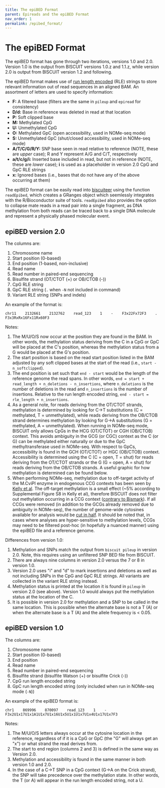 ```yaml
---
title: The epiBED Format
parent: Epireads and the epiBED Format
nav_order: 1
permalink: /epibed_format/
---
```


# The epiBED Format

The epiBED format has gone through two iterations, versions 1.0 and 2.0. Version 1.0 is the output from BISCUIT versions
1.0.z and 1.1.z, while version 2.0 is output from BISCUIT version 1.2 and following.

The epiBED format makes use of [run length encoded](https://en.wikipedia.org/wiki/Run-length_encoding) (RLE) strings
to store relevant information out of read sequences in an aligned BAM. An assortment of letters are used to specify
information:

  - **F:** A filtered base (filters are the same in `pileup` and `epiread` for consistency)
  - **D/d:** Base in reference was deleted in read at that location
  - **P:** Soft clipped base
  - **M:** Methylated CpG
  - **U:** Unmethylated CpG
  - **O:** Methylated GpC (open accessibility, used in NOMe-seq mode)
  - **S:** Unmethylated GpC (shut/closed accessibility, used in NOMe-seq mode)
  - **A/T/C/G/R/Y:** SNP base seen in read relative to reference (NOTE, these are *upper* case); R and Y represent A/G
  and C/T, respectively
  - **a/t/c/g/i:** Inserted base included in read, but not in reference (NOTE, these are *lower* case); **i** is used as
  a placeholder in version 2.0 CpG and GpC RLE strings
  - **x:** Ignored bases (i.e., bases that do not have any of the above occurring at them)

The epiBED format can be easily read into
[biscuiteer](https://www.bioconductor.org/packages/release/bioc/html/biscuiteer.html) using the function `readEpibed`,
which creates a GRanges object which seemlessly integrates with the R/Bioconductor suite of tools. `readEpibed` also
provides the option to collapse mate reads in a read pair into a single fragment, as DNA methylation from both reads can
be traced back to a single DNA molecule and represent a physically phased molecular event.

## epiBED version 2.0

The columns are:

  1. Chromosome name
  2. Start position (0-based)
  3. End position (1-based, non-inclusive)
  4. Read name
  5. Read number in paired-end sequencing
  6. Bisulfite strand (OT/CTOT (+) or OB/CTOB (-))
  7. CpG RLE string
  8. GpC RLE string (`.` when `-N` not included in command)
  9. Variant RLE string (SNPs and indels)

An example of the format is:
```
chr11    2132661    2132762    read_123    1    -    F3x22Fx72F3    .    F3x3RxRx16Fx11Rx60F3
```

Notes:

  1. The M/U/O/S now occur at the position they are found in the BAM. In other words, the methylation status deriving
  from the C in a CpG or GpC will be placed at the C's position, whereas the methylation status from a G would be placed
  at the G's position.
  2. The start position is based on the read start position listed in the BAM adjusted by any soft clipped bases at the
  start of the read (i.e., `start - n_softclipped`).
  3. The end position is set such that `end - start` would be the length of the reference genome the read spans. In
  other words, `end = start + read_length + n_deletions - n_insertions`, where `n_deletions` is the number of deletions
  in the read and `n_insertions` is the number of insertions. Relative to the run length encoded string,
  `end - start = rle_length + n_insertions`.
  4. As a general note, for reads deriving from the OT/CTOT strands, methylation is determined by looking for C&#8594;T
  substitutions (C = methylated, T = unmethylated), while reads deriving from the OB/CTOB strand determines methylation
  by looking for G&#8594;A substitutions (G = methylated, A = unmethylated). When running in NOMe-seq mode, BISCUIT only
  allows CpGs in the HCG (OT/CTOT) or CGH (OB/CTOB) context. This avoids ambiguity in the GCG (or CGC) context as the C
  (or G) can be methylated either naturally or due to the GpC methyltransferase used in NOMe-seq. With respect to GpCs,
  accessibility is found in the GCH (OT/CTOT) or HGC (OB/CTOB) context. Accessibility is determined using the C
  (C = open, T = shut) for reads deriving from the OT/CTOT strands or the G (G = open, A = shut) for reads deriving from
  the OB/CTOB strands. A useful graphic for how methylation is determined can be found below.
  5. When performing NOMe-seq, methylation due to off-target activity of the M.CviPI enzyme in endogenous CCG contexts
  has been seen by [Kelly et al](https://www.ncbi.nlm.nih.gov/pmc/articles/PMC3514679/). The off-target methylation is a
  small effect (~5% according to Supplemental Figure S8 in Kelly et al), therefore BISCUIT does not filter out
  methylation occurring in a CCG context
  ([contrary to Bismark](http://felixkrueger.github.io/Bismark/bismark/methylation_extraction/#optional-nome-seq-or-scnmt-seq)).
  If all CCGs were removed (in addition to the GCGs already removed due to ambiguity in NOMe-seq), the number of
  genome-wide cytosines available for analysis would be
  [cut in half](https://www.nature.com/articles/s41467-018-03149-4). It should be noted that, in cases where analyses
  are hyper-sensitive to methylation levels, CCGs may need to be filtered post-hoc (in hopefully a nuanced manner) using
  the epiBED file and a reference genome.

<object data="../assets/2023_01_31_methylation_contexts.pdf" width="525" height="482" type='application/pdf'></object>

Differences from version 1.0:

  1. Methylation and SNPs match the output from `biscuit pileup` in version 2.0. Note, this requires using an unfiltered
  SNP BED file from BISCUIT.
  2. There are always nine columns in version 2.0 versus the 7 or 8 in version 1.0.
  3. Version 2.0 uses "i" and "d" to mark insertions and deletions as well as not including SNPs in the CpG and GpC RLE
  strings. All variants are collected in the variant RLE string instead.
  4. Methylation status is printed at the location it is found in `pileup` in version 2.0 (see above). Version 1.0 would
  always put the methylation status at the location of the C.
  5. It is possible in version 2.0 for methylation and a SNP to be called in the same location. This is possible when
  the alternate base is not a T (A) or when the alternate base is a T (A) and the allele frequency is < 0.05.

## epiBED version 1.0

The columns are:

  1. Chromosome name
  2. Start position (0-based)
  3. End position
  4. Read name
  5. Read number in paired-end sequencing
  6. Bisulfite strand (bisulfite Watson (+) or bisulfite Crick (-))
  7. CpG run length encoded string
  8. GpC run length encoded string (only included when run in NOMe-seq mode (`-N`))

An example of the epiBED format is:
```
chr1    869996    870097    read_123    1    -    F3x2U1x17U1x1A1U1x7U1x16U1x5U1x1U1x7U1x4U1x17U1x7F3
```

Notes:

  1. The M/U/O/S letters always occur at the cytosine location in the reference, regardless of if it is a CpG or GpC
  (the "G" will always get an "x") or what strand the read derives from.
  2. The start to end region (columns 2 and 3) is defined in the same way as Version 2.0.
  3. Methylation and accessibility is found in the same manner in both version 1.0 and 2.0.
  4. In the case of a C&#8594;T SNP in a CpG context (G&#8594;A on the Crick strand), the SNP will take precedence over
  the methylation state. In other words, the T (or A) will appear in the run length encoded string, not a U.

